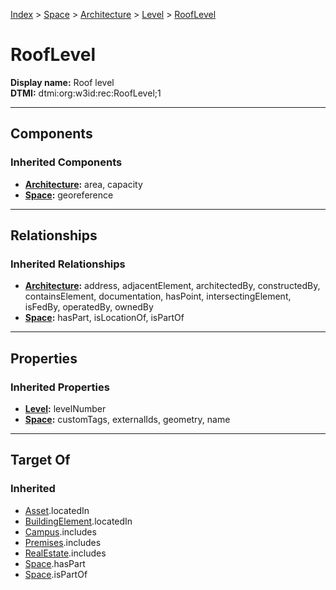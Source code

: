 [Index](../../../index.md) > [Space](../../Space.md) > [Architecture](../Architecture.md) > [Level](Level.md) > [RoofLevel](#)
# RoofLevel

**Display name:** Roof level<br />
**DTMI:** dtmi:org:w3id:rec:RoofLevel;1

---

## Components

### Inherited Components
* **[Architecture](../Architecture.md):** area, capacity
* **[Space](../../Space.md):** georeference

---

## Relationships

### Inherited Relationships
* **[Architecture](../Architecture.md):** address, adjacentElement, architectedBy, constructedBy, containsElement, documentation, hasPoint, intersectingElement, isFedBy, operatedBy, ownedBy
* **[Space](../../Space.md):** hasPart, isLocationOf, isPartOf

---

## Properties

### Inherited Properties
* **[Level](Level.md):** levelNumber
* **[Space](../../Space.md):** customTags, externalIds, geometry, name

---

## Target Of
### Inherited
* [Asset](../../../Asset/Asset.md).locatedIn
* [BuildingElement](../../../BuildingElement/BuildingElement.md).locatedIn
* [Campus](../../../Collection/Campus.md).includes
* [Premises](../../../Collection/Premises.md).includes
* [RealEstate](../../../Collection/RealEstate.md).includes
* [Space](../../Space.md).hasPart
* [Space](../../Space.md).isPartOf
